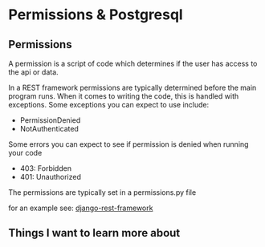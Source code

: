 # Permissions & Postgresql

## Permissions

A permission is a script of code which determines if the user has access to the api or data.

In a REST framework permissions are typically determined before the main program runs. When it comes to writing the code, this is handled with exceptions. Some exceptions you can expect to use include:

- PermissionDenied
- NotAuthenticated

Some errors you can expect to see if permission is denied when running your code

- 403: Forbidden
- 401: Unauthorized

The permissions are typically set in a permissions.py file

for an example see: [django-rest-framework](https://github.com/encode/django-rest-framework/blob/master/rest_framework/permissions.py)

## Things I want to learn more about